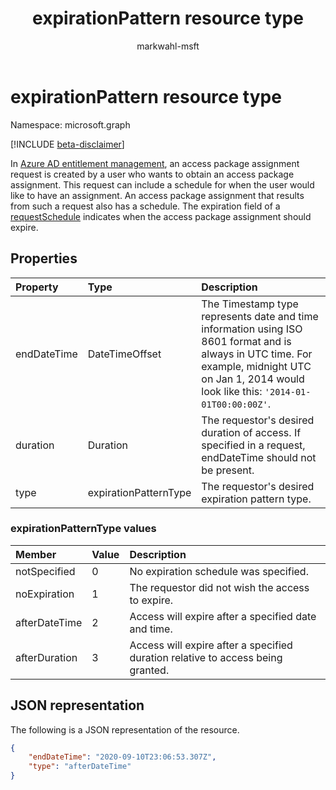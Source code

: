 ﻿---
title: "expirationPattern resource type"
description: "The expiration pattern in a request schedule can be included in an access package assignment request and is present in an access package assignment."
localization_priority: Normal
author: "markwahl-msft"
ms.prod: "microsoft-identity-platform"
doc_type: "resourcePageType"
---

# expirationPattern resource type

Namespace: microsoft.graph

[!INCLUDE [beta-disclaimer](../../includes/beta-disclaimer.md)]

In [Azure AD entitlement management](entitlementmanagement-root.md), an access package assignment request is created by a user who wants to obtain an access package assignment. This request can include a schedule for when the user would like to have an assignment.  An access package assignment that results from such a request also has a schedule.  The expiration field of a [requestSchedule](requestschedule.md) indicates when the access package assignment should expire.

## Properties

| Property    | Type                  | Description                                                                                                                                                                                       |
| :---------- | :-------------------- | :------------------------------------------------------------------------------------------------------------------------------------------------------------------------------------------------ |
| endDateTime | DateTimeOffset        | The Timestamp type represents date and time information using ISO 8601 format and is always in UTC time. For example, midnight UTC on Jan 1, 2014 would look like this: `'2014-01-01T00:00:00Z'`. |
| duration    | Duration              | The requestor's desired duration of access. If specified in a request, endDateTime should not be present.                                                                                         |
| type        | expirationPatternType | The requestor's desired expiration pattern type.                                                                                                                                                  |

### expirationPatternType values

| Member        | Value | Description                                                                     |
| :------------ | :---- | :------------------------------------------------------------------------------ |
| notSpecified  | 0     | No expiration schedule was specified.                                           |
| noExpiration  | 1     | The requestor did not wish the access to expire.                                |
| afterDateTime | 2     | Access will expire after a specified date and time.                             |
| afterDuration | 3     | Access will expire after a specified duration relative to access being granted. |

## JSON representation

The following is a JSON representation of the resource.

<!-- {
  "blockType": "resource",
  "optionalProperties": [

  ],
  "@odata.type": "microsoft.graph.expirationPattern",
  "baseType": ""
}-->

```json
{
    "endDateTime": "2020-09-10T23:06:53.307Z",
    "type": "afterDateTime"
}
```

<!-- uuid: 16cd6b66-4b1a-43a1-adaf-3a886856ed98
2019-02-04 14:57:30 UTC -->

<!-- {
  "type": "#page.annotation",
  "description": "expirationPattern resource",
  "keywords": "",
  "section": "documentation",
  "tocPath": ""
}-->
